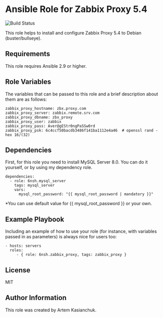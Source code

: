 # Ansible Role for Zabbix Proxy 5.4

![Build Status](https://github.com/6nsh/ansible-role-zabbix_proxy/actions/workflows/ansible-galaxy-ci.yml/badge.svg)

This role helps to install and configure Zabbix Proxy 5.4 to Debian (buster/bullseye).

Requirements
------------

This role requires Ansible 2.9 or higher.

Role Variables
--------------

The variables that can be passed to this role and a brief description about them are as follows:

    zabbix_proxy_hostname: zbx.proxy.com
    zabbix_proxy_server: zabbix.remote.srv.com
    zabbix_proxy_dbname: zbx_proxy
    zabbix_proxy_user: zabbix
    zabbix_proxy_pass: Aver@gEStr0ngPaSSw0rd
    zabbix_proxy_psk: 6c4ccf50bacdb3486f141ba1112e4a46  # openssl rand -hex 16/(32)

Dependencies
------------

First, for this role you need to install MySQL Server 8.0.
You can do it yourself, or by using my dependency role.

    dependencies:
      - role: 6nsh.mysql_server
        tags: mysql_server
        vars:
          mysql_root_password: "{{ mysql_root_password | mandatory }}"

  *You can use default value for {{ mysql_root_password }} or your own.

Example Playbook
----------------

Including an example of how to use your role (for instance, with variables passed in as parameters) is always nice for users too:

    - hosts: servers
      roles:
         - { role: 6nsh.zabbix_proxy, tags: zabbix_proxy }

License
-------

MIT

Author Information
------------------

This role was created by Artem Kasianchuk.
